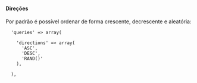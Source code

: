 #### Direções
Por padrão é possível ordenar de forma crescente, decrescente e aleatória:
~~~
  'queries' => array(
    
    'directions' => array(
      'ASC', 
      'DESC', 
      'RAND()'
    ),

  ),
~~~
